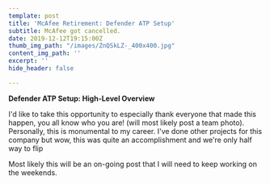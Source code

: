 ```yaml
---
template: post
title: 'McAfee Retirement: Defender ATP Setup'
subtitle: McAfee got cancelled.
date: 2019-12-12T19:15:00Z
thumb_img_path: "/images/ZnQSkLZ-_400x400.jpg"
content_img_path: ''
excerpt: ''
hide_header: false

---
```

**Defender ATP Setup: High-Level Overview**

I'd like to take this opportunity to especially thank everyone that made this happen, you all know who you are! (will most likely post a team photo). Personally, this is monumental to my career. I've done other projects for this company but wow, this was quite an accomplishment and we're only half way to flip

Most likely this will be an on-going post that I will need to keep working on the weekends. 